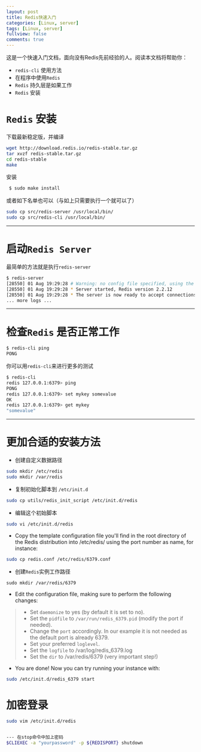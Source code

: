 ```yaml
---
layout: post
title: Redis快速入门
categories: [Linux, server]
tags: [Linux, server]
fullview: false
comments: true
---
```



这是一个快速入门文档，面向没有Redis先前经验的人。阅读本文档将帮助你：
* `redis-cli` 使用方法
* 在程序中使用`Redis`
* `Redis` 持久层是如果工作
* `Redis` 安装

# `Redis` 安装

下载最新稳定版，并编译
```sh
wget http://download.redis.io/redis-stable.tar.gz
tar xvzf redis-stable.tar.gz
cd redis-stable
make
```


安装

```sh
 $ sudo make install
```

或者如下名单也可以（与如上只需要执行一个就可以了）
```sh
sudo cp src/redis-server /usr/local/bin/
sudo cp src/redis-cli /usr/local/bin/
```

---

# 启动`Redis Server`

最简单的方法就是执行`redis-server`
```sh
$ redis-server
[28550] 01 Aug 19:29:28 # Warning: no config file specified, using the default config. In order to specify a config file use 'redis-server /path/to/redis.conf'
[28550] 01 Aug 19:29:28 * Server started, Redis version 2.2.12
[28550] 01 Aug 19:29:28 * The server is now ready to accept connections on port 6379
... more logs ...
```

---
# 检查`Redis` 是否正常工作
```sh
$ redis-cli ping
PONG
```

你可以用`redis-cli`来进行更多的测试
```sh
$ redis-cli                                                                
redis 127.0.0.1:6379> ping
PONG
redis 127.0.0.1:6379> set mykey somevalue
OK
redis 127.0.0.1:6379> get mykey
"somevalue"
```

---
# 更加合适的安装方法
* 创建自定义数据路径
```sh
sudo mkdir /etc/redis
sudo mkdir /var/redis
```


* 复制初始化脚本到 `/etc/init.d`
```sh
sudo cp utils/redis_init_script /etc/init.d/redis
```

* 编辑这个初始脚本
```sh
sudo vi /etc/init.d/redis
```

* Copy the template configuration file you'll find in the root directory of the Redis distribution into /etc/redis/ using the port number as name, for instance:
```sh
sudo cp redis.conf /etc/redis/6379.conf
```

* 创建`Redis`实例工作路径
```
sudo mkdir /var/redis/6379
```

* Edit the configuration file, making sure to perform the following changes:
> * Set `daemonize` to yes (by default it is set to no).
> * Set the `pidfile` to `/var/run/redis_6379.pid` (modify the port if needed).
> * Change the `port` accordingly. In our example it is not needed as the default port is already 6379.
> * Set your preferred `loglevel`.
> * Set the `logfile` to /var/log/redis_6379.log
> * Set the `dir` to /var/redis/6379 (very important step!)

* You are done! Now you can try running your instance with:
```sh
sudo /etc/init.d/redis_6379 start
```


# 加密登录

```sh
sudo vim /etc/init.d/redis


--- 在stop命令中加上密码
$CLIEXEC -a "yourpassword" -p ${REDISPORT} shutdown
```